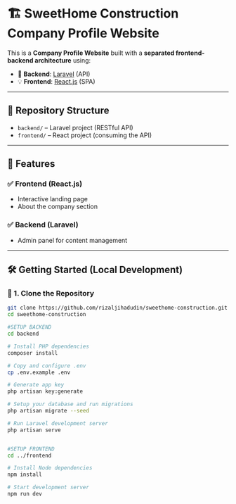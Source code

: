 # 🏗️ SweetHome Construction Company Profile Website


This is a **Company Profile Website** built with a **separated frontend-backend architecture** using:

- 🔧 **Backend**: [Laravel](https://laravel.com/) (API)
- 💡 **Frontend**: [React.js](https://reactjs.org/) (SPA)

---

## 📂 Repository Structure

- `backend/` – Laravel project (RESTful API)
- `frontend/` – React project (consuming the API)

---

## 🚀 Features

### ✅ Frontend (React.js)
- Interactive landing page
- About the company section

### ✅ Backend (Laravel)
- Admin panel for content management

---

## 🛠️ Getting Started (Local Development)

### 🔁 1. Clone the Repository

```bash
git clone https://github.com/rizaljihadudin/sweethome-construction.git
cd sweethome-construction

#SETUP BACKEND
cd backend

# Install PHP dependencies
composer install

# Copy and configure .env
cp .env.example .env

# Generate app key
php artisan key:generate

# Setup your database and run migrations
php artisan migrate --seed

# Run Laravel development server
php artisan serve


#SETUP FRONTEND
cd ../frontend

# Install Node dependencies
npm install

# Start development server
npm run dev



